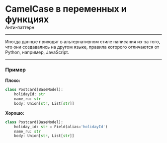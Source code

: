 
<div>
    <h1 style="margin: 0;">CamelCase в переменных и функциях</h1>
    <p style="margin: 0;">Анти-паттерн</p>
</div>

***

Иногда данные приходят в альтернативном стиле написания из-за того, что они создавались на другом языке, правила которого отличаются от Python, например, JavaScript.

***

### Пример 

**Плохо:**
```python
class Postcard(BaseModel):
    holidayId: str
    name_ru: str
    body: Union[str, List[str]]
```
**Хорошо:**
```python
class Postcard(BaseModel):
    holiday_id: str = Field(alias='holidayId')
    name_ru: str
    body: Union[str, List[str]]
```

